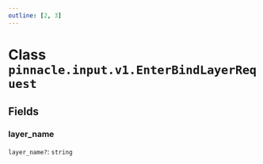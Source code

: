 ```yaml
---
outline: [2, 3]
---
```


# Class `pinnacle.input.v1.EnterBindLayerRequest`




## Fields

### layer_name <Badge type="danger" text="nullable" />

`layer_name?`: <code>string</code>




